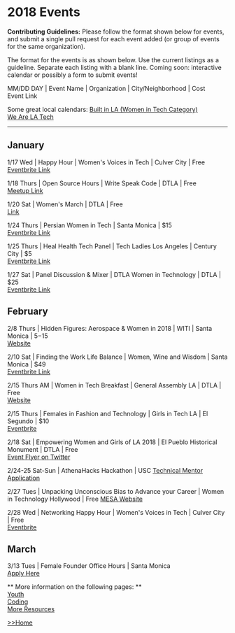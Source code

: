 # 2018 Events  

**Contributing Guidelines:** Please follow the format shown below for events, and submit a single pull request for each event added (or group of events for the same organization).

The format for the events is as shown below. Use the current listings as a guideline. Separate each listing with a blank line. Coming soon: interactive calendar or possibly a form to submit events!

MM/DD DAY | Event Name | Organization | City/Neighborhood | Cost  
Event Link

Some great local calendars:
[Built in LA (Women in Tech Category)](https://www.builtinla.com/events?f[0]=cats%3A125)  
[We Are LA Tech]()

<hr>

## January  
1/17 Wed | Happy Hour | Women's Voices in Tech | Culver City | Free  
[Eventbrite Link](https://www.eventbrite.com/e/womens-voices-in-tech-happy-hour-with-special-guest-cassie-betts-tickets-41340952903)

1/18 Thurs | Open Source Hours | Write Speak Code | DTLA | Free  
[Meetup Link](https://www.meetup.com/Write-Speak-Code-Los-Angeles/events/246028489/)

1/20 Sat | Women's March | DTLA | Free  
[Link](http://womensmarchla.org/)

1/24 Thurs | Persian Women in Tech | Santa Monica | $15  
[Eventbrite Link](https://www.eventbrite.com/e/persian-women-in-tech-la-january-2018-tickets-41501425882?aff=ehomecard)

1/25 Thurs | Heal Health Tech Panel | Tech Ladies Los Angeles | Century City | $5  
[Eventbrite Link](https://www.eventbrite.com/e/tech-ladies-los-angeles-x-heal-health-tech-panel-tickets-41514531080)

1/27 Sat | Panel Discussion & Mixer | DTLA Women in Technology | DTLA | $25  
[Eventbrite Link](https://www.eventbrite.com/e/dtla-women-in-technology-panel-discussion-mixer-tickets-40135689929?aff=erellivmlt)


## February  

2/8 Thurs | Hidden Figures: Aerospace & Women in 2018 | WITI | Santa Monica | $5-$15  
[Website](https://www.witi.com/networks/losangeles/events/3268/Hidden-Figures:-Aerospace-&-Women-in-2018/)  

2/10 Sat | Finding the Work Life Balance | Women, Wine and Wisdom | Santa Monica | $49  
[Eventbrite Link](https://www.eventbrite.com/e/women-wine-and-wisdom-finding-the-work-life-balance-tickets-40800115243?aff=BiLA)  

2/15 Thurs AM | Women in Tech Breakfast | General Assembly LA | DTLA | Free  
[Website](https://generalassemb.ly/education/women-in-tech-breakfast/los-angeles/45083)  

2/15 Thurs | Females in Fashion and Technology | Girls in Tech LA | El Segundo | $10  
[Eventbrite](https://www.eventbrite.com/e/techstyle-girls-in-tech-present-females-in-fashion-technology-tickets-41533617167)  

2/18 Sat | Empowering Women and Girls of LA 2018 | El Pueblo Historical Monument | DTLA | Free  
[Event Flyer on Twitter](https://twitter.com/pwnerchelsea/status/951142487690588160)

2/24-25 Sat-Sun | AthenaHacks Hackathon | USC
[Technical Mentor Application](https://projectathena.typeform.com/to/pOXci5)  

2/27 Tues | Unpacking Unconscious Bias to Advance your Career | Women in Technology Hollywood | Free
[MESA Website](http://www.mesalliance.org/conferences/smart-content-west-2018?page=with-workshop)  

2/28 Wed | Networking Happy Hour | Women's Voices in Tech | Culver City | Free  
[Eventbrite](https://www.eventbrite.com/e/womens-voices-in-tech-happy-hour-tickets-42591806239?aff=es2)  


## March
3/13 Tues | Female Founder Office Hours | Santa Monica  
[Apply Here](https://www.femalefounder.org/join-us-los-angeles)



** More information on the following pages: **  
[Youth](/youth)  
[Coding](/coding)  
[More Resources](/resources)  

[>>Home](index.md)
